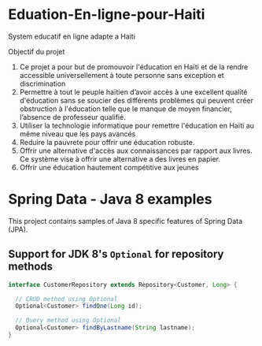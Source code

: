 # Eduation-En-ligne-pour-Haiti
System educatif en ligne adapte a Haiti

Objectif du projet


1. Ce projet a pour but de promouvoir l'éducation en Haïti et de la rendre accessible universellement à toute personne sans exception et discrimination
2. Permettre à tout le peuple haïtien d’avoir accès à une excellent qualité d'éducation sans se soucier des différents problèmes qui peuvent créer obstruction à l'éducation telle que le manque de moyen financier, l’absence de professeur qualifié.
3. Utiliser la technologie informatique pour remettre l'éducation en  Haïti au même niveau que les pays avancés
4. Reduire la pauvrete pour offrir une éducation robuste.
5. Offrir une alternative d'accès aux connaissances par rapport aux livres. Ce système vise à offrir une alternative a des livres en papier.
6. Offrir une éducation hautement compétitive aux jeunes

# Spring Data - Java 8 examples

This project contains samples of Java 8 specific features of Spring Data (JPA).

## Support for JDK 8's `Optional` for repository methods

```java
interface CustomerRepository extends Repository<Customer, Long> {

  // CRUD method using Optional
  Optional<Customer> findOne(Long id);

  // Query method using Optional
  Optional<Customer> findByLastname(String lastname);
}

